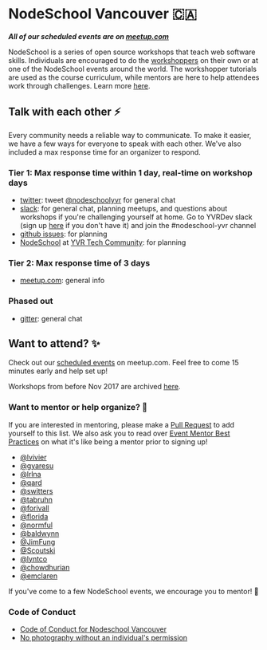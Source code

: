 
# NodeSchool Vancouver 🇨🇦

_**All of our scheduled events are on
[meetup.com](https://www.meetup.com/nodeschool-vancouver)**_

NodeSchool is a series of open source workshops that teach web
software skills. Individuals are encouraged to do the
[workshoppers](http://nodeschool.io/) on their own or at one of the
NodeSchool events around the world. The workshopper tutorials are used
as the course curriculum, while mentors are here to help attendees
work through challenges. Learn more [here](http://nodeschool.io/vancouver/).

## Talk with each other ⚡️

Every community needs a reliable way to communicate. To make it easier, we have
a few ways for everyone to speak with each other. We've also included a max
response time for an organizer to respond.

### Tier 1: Max response time within 1 day, real-time on workshop days

- [twitter](https://twitter.com/nodeschoolyvr): tweet [@nodeschoolyvr](https://twitter.com/nodeschoolyvr) for general chat
- [slack](https://yvrdev.slack.com): for general chat, planning meetups, and
questions about workshops if you're challenging yourself at home. Go to YVRDev slack
(sign up [here](https://yvrdev.herokuapp.com/) if you don't have it) and join
the #nodeschool-yvr channel
- [github issues](https://github.com/nodeschool/vancouver/issues/): for planning
- [NodeSchool](https://community.vancouvertech.com/c/events/nodeschool) at [YVR Tech Community](https://community.vancouvertech.com): for planning

### Tier 2: Max response time of 3 days

- [meetup.com](https://www.meetup.com/nodeschool-vancouver): general info

### Phased out

- [gitter](https://gitter.im/nodeschool/vancouver): general chat

## Want to attend? ✨

Check out our [scheduled events](https://www.meetup.com/nodeschool-vancouver) on
meetup.com. Feel free to come 15 minutes early and help set up!

Workshops from before Nov 2017 are archived
[here](https://ti.to/nodeschool-vancouver).

### Want to mentor or help organize? 💛

If you are interested in mentoring, please make a
[Pull Request](https://github.com/nodeschool/vancouver/pulls) to add
yourself to this list. We also ask you to read over [Event Mentor Best Practices](https://github.com/nodeschool/organizers/wiki/Event-Mentor-Best-Practices)
on what it's like being a mentor prior to signing up!

- [@lvivier](https://github.com/lvivier)
- [@gyaresu](https://github.com/gyaresu)
- [@lrlna](https://github.com/lrlna)
- [@qard](https://github.com/qard)
- [@switters](https://github.com/switters)
- [@tabruhn](https://github.com/tabruhn)
- [@forivall](https://github.com/forivall)
- [@florida](https://github.com/florida)
- [@normful](https://github.com/normful)
- [@baldwynn](https://github.com/baldwynn)
- [@JimFung](https://github.com/JimFung)
- [@Scoutski](https://github.com/Scoutski)
- [@lyntco](https://github.com/lyntco)
- [@chowdhurian](https://github.com/chowdhurian)
- [@emclaren](https://github.com/emclaren)

If you've come to a few NodeSchool events, we encourage you to mentor! :tada:

### Code of Conduct

- [Code of Conduct for Nodeschool Vancouver](code-of-conduct.md)
- [No photography without an individual's permission](https://adainitiative.org/2013/07/another-way-to-attract-women-to-conferences-photography-policies/)
